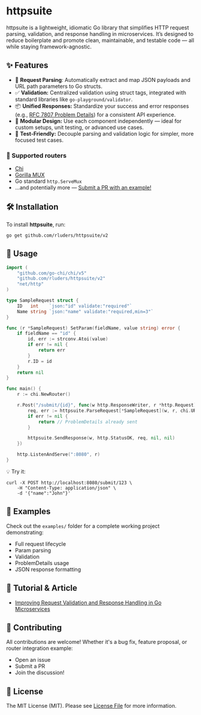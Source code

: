 # httpsuite

httpsuite is a lightweight, idiomatic Go library that simplifies HTTP request parsing, validation, 
and response handling in microservices. It’s designed to reduce boilerplate and promote clean, 
maintainable, and testable code — all while staying framework-agnostic.

## ✨ Features

- 🧾 **Request Parsing**: Automatically extract and map JSON payloads and URL path parameters to Go structs.
- ✅ **Validation:** Centralized validation using struct tags, integrated with standard libraries like `go-playground/validator`.
- 📦 **Unified Responses:** Standardize your success and error responses (e.g., [RFC 7807 Problem Details](https://datatracker.ietf.org/doc/html/rfc7807)) for a consistent API experience.
- 🔌 **Modular Design:** Use each component independently — ideal for custom setups, unit testing, or advanced use cases.
- 🧪 **Test-Friendly:** Decouple parsing and validation logic for simpler, more focused test cases.

### 🔌 Supported routers

- [Chi](https://github.com/go-chi/chi)
- [Gorilla MUX](https://github.com/gorilla/mux)
- Go standard `http.ServeMux`
- ...and potentially more — [Submit a PR with an example!](https://github.com/rluders/httpsuite)

## 🛠 Installation

To install **httpsuite**, run:

```
go get github.com/rluders/httpsuite/v2
```

## 🚀 Usage

```go
import (
    "github.com/go-chi/chi/v5"
    "github.com/rluders/httpsuite/v2"
    "net/http"
)

type SampleRequest struct {
    ID   int    `json:"id" validate:"required"`
    Name string `json:"name" validate:"required,min=3"`
}

func (r *SampleRequest) SetParam(fieldName, value string) error {
    if fieldName == "id" {
        id, err := strconv.Atoi(value)
        if err != nil {
            return err
        }
        r.ID = id
    }
    return nil
}

func main() {
    r := chi.NewRouter()

    r.Post("/submit/{id}", func(w http.ResponseWriter, r *http.Request) {
        req, err := httpsuite.ParseRequest[*SampleRequest](w, r, chi.URLParam, "id")
        if err != nil {
            return // ProblemDetails already sent
        }

        httpsuite.SendResponse(w, http.StatusOK, req, nil, nil)
    })

    http.ListenAndServe(":8080", r)
}
```

💡 Try it:

```
curl -X POST http://localhost:8080/submit/123 \
    -H "Content-Type: application/json" \
    -d '{"name":"John"}'
```

## 📂 Examples

Check out the `examples/` folder for a complete working project demonstrating:

- Full request lifecycle
- Param parsing
- Validation
- ProblemDetails usage
- JSON response formatting

## 📖 Tutorial & Article

- [Improving Request Validation and Response Handling in Go Microservices](https://medium.com/@rluders/improving-request-validation-and-response-handling-in-go-microservices-cc54208123f2)

## 🤝 Contributing

All contributions are welcome! Whether it's a bug fix, feature proposal, or router integration example:

- Open an issue
- Submit a PR
- Join the discussion!

## 🪪 License

The MIT License (MIT). Please see [License File](LICENSE) for more information.